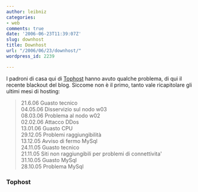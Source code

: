```yaml
---
author: leibniz
categories:
- web
comments: true
date: '2006-06-23T11:39:07Z'
slug: downhost
title: Downhost
url: "/2006/06/23/downhost/"
wordpress_id: 2239

---
```

I padroni di casa qui di [Tophost](https://www.tophost.it/) hanno avuto qualche problema, di qui il recente blackout del blog. Siccome non è il primo, tanto vale ricapitolare gli ultimi mesi di hosting:

> 21.6.06 Guasto tecnico  
04.05.06 Disservizio sul nodo w03  
08.03.06 Problema al nodo w02  
02.02.06 Attacco DDos  
13.01.06 Guasto CPU  
29.12.05 Problemi raggiungibilità  
13.12.05 Avviso di fermo MySql  
24.11.05 Guasto tecnico  
21.11.05 Siti non raggiungibili per problemi di connettivita'  
31.10.05 Guasto MySql  
28.10.05 Problema MySql

### Tophost
